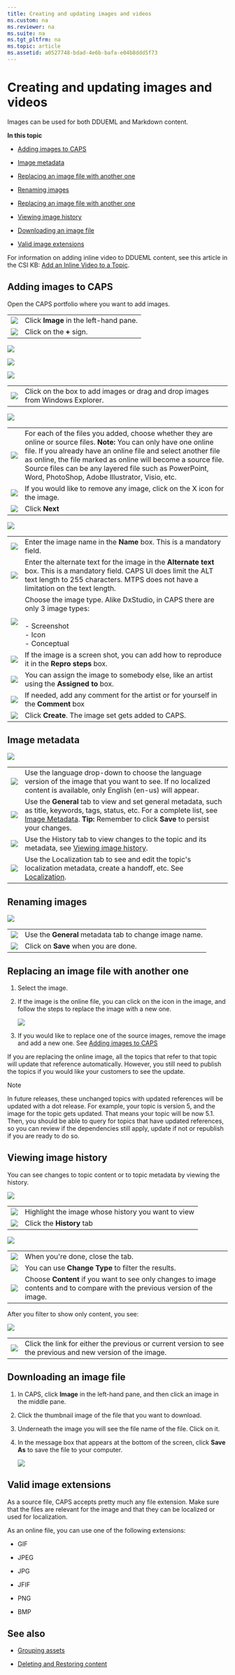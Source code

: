 ```yaml
---
title: Creating and updating images and videos
ms.custom: na
ms.reviewer: na
ms.suite: na
ms.tgt_pltfrm: na
ms.topic: article
ms.assetid: a0527748-bdad-4e6b-bafa-e04b8ddd5f73
---
```

# Creating and updating images and videos
Images can be used for both DDUEML and Markdown content.

**In this topic**

-   [Adding images to CAPS](#bmkm_addingimagetoCAPS)

-   [Image metadata](#bmkm_imagemetadata)

-   [Replacing an image file with another one](#bmkm_replacingimage)

-   [Renaming images](#bmkm_renamingimage)

-   [Replacing an image file with another one](#bmkm_replacingimage)

-   [Viewing image history](#bmkm_imagehistory)

-   [Downloading an image file](#bmkm_downloadimage)

-   [Valid image extensions](#ImageExtensions)

For information on adding inline video to DDUEML content, see this article in the CSI KB: [Add an Inline Video to a Topic](https://microsoft.sharepoint.com/teams/STBCSI/e/CE/CSI%20DnA%20Knowledge%20Base/Add%20an%20Inline%20Video%20to%20a%20Topic.aspx).

## <a name="bmkm_addingimagetoCAPS"></a>Adding images to CAPS
Open the CAPS portfolio where you want to add images.

|||
|-|-|
|![](../Image/Numbered-Callouts/callout1.png)|Click **Image** in the left-hand pane.|
|![](../Image/Numbered-Callouts/callout2.png)|Click on the **+** sign.|
![](../Image/Select-Image.png)

![](../Image/Add-New-Image.png)

![](../Image/Create-Image---2.png)

|||
|-|-|
|![](../Image/Numbered-Callouts/callout3.png)|Click on the box to add images or drag and drop images from Windows Explorer.|
![](../Image/Add-New-Image---Options.png)

|||
|-|-|
|![](../Image/Numbered-Callouts/callout4.png)|For each of the files you added, choose whether they are online or source files. **Note:** You can only have one online file. If you already have an  online file and select another file as online, the file marked as online will become a source file. Source files can be any layered file such as PowerPoint, Word, PhotoShop, Adobe Illustrator, Visio, etc.|
|![](../Image/Numbered-Callouts/callout5.png)|If you would like to remove any image, click on the X icon for the image.|
|![](../Image/Numbered-Callouts/callout6.png)|Click **Next**|
![](../Image/Create-Image---4.png)

|||
|-|-|
|![](../Image/Numbered-Callouts/callout7.png)|Enter the image name in the **Name** box. This is a mandatory field.|
|![](../Image/Numbered-Callouts/callout8.png)|Enter the alternate text for the image in the **Alternate text** box. This is a mandatory field. CAPS UI does limit the ALT text length to 255 characters. MTPS does not have a limitation on the text length.|
|![](../Image/Numbered-Callouts/callout9.png)|Choose the image type. Alike DxStudio, in CAPS there are only 3 image types:<br /><br />-   Screenshot<br />-   Icon<br />-   Conceptual|
|![](../Image/Numbered-Callouts/callout10.png)|If the image is a screen shot, you can add how to reproduce it in the **Repro steps** box.|
|![](../Image/Numbered-Callouts/callout11.png)|You can assign the image to somebody else, like an artist using the **Assigned to** box.|
|![](../Image/Numbered-Callouts/callout12.png)|If needed, add any comment for the artist or for yourself in the **Comment** box|
|![](../Image/Numbered-Callouts/callout13.png)|Click **Create**. The image set gets added to CAPS.|

## <a name="bmkm_imagemetadata"></a>Image metadata
![](../Image/Image-toolbar.png)

|||
|-|-|
|![](../Image/Numbered-Callouts/callout1.png)|Use the language drop-down to choose the language version of the image that you want to see. If no localized content is available, only English (en-us) will appear.|
|![](../Image/Numbered-Callouts/callout2.png)|Use the **General** tab to view and set general metadata, such as title, keywords, tags, status, etc. For a complete list, see [Image Metadata](../Topic/Image-Metadata.md). **Tip:** Remember to click **Save** to persist your changes.|
|![](../Image/Numbered-Callouts/callout3.png)|Use the History tab to view changes to the topic and its metadata, see [Viewing image history](#bmkm_imagehistory).|
|![](../Image/Numbered-Callouts/callout4.png)|Use the Localization tab to see and edit the topic's localization metadata, create a handoff, etc. See [Localization](../Topic/Localization.md).|

## <a name="bmkm_renamingimage"></a>Renaming images
![](../Image/Renaming-images.png)

|||
|-|-|
|![](../Image/Numbered-Callouts/callout1.png)|Use the **General** metadata tab to change image name.|
|![](../Image/Numbered-Callouts/callout2.png)|Click on **Save** when you are done.|

## <a name="bmkm_replacingimage"></a>Replacing an image file with another one

1.  Select the image.

2.  If the image is the online file, you can click on the icon in the image, and follow the steps to replace the image with a new one.

    ![](../Image/Replace-an-image.png)

3.  If you would like to replace  one of the source images, remove the image and add a new one. See [Adding images to CAPS](#bmkm_addingimagetoCAPS)

If you are replacing the online image, all the topics that refer to that topic will update that reference automatically. However, you still need to publish the topics if you would like your customers to see the update.

> [!NOTE]
> In future releases, these unchanged topics with updated references will be updated with a dot release. For example, your topic is version 5, and the image for the topic gets updated. That means your topic will be now 5.1. Then, you should be able to query for topics that have updated references, so you can review if the dependencies still apply, update if not or republish if you are ready to do so.

## <a name="bmkm_imagehistory"></a>Viewing image history
You can see changes to topic content or to topic metadata by viewing the history.

![](../Image/Image-history.png)

|||
|-|-|
|![](../Image/Numbered-Callouts/callout1.png)|Highlight the image whose history you want to view|
|![](../Image/Numbered-Callouts/callout2.png)|Click the **History** tab|
![](../Image/Image-history---2.png)

|||
|-|-|
|![](../Image/Numbered-Callouts/callout3.png)|When you're done, close the tab.|
|![](../Image/Numbered-Callouts/callout4.png)|You can use **Change Type** to filter the results.|
|![](../Image/Numbered-Callouts/callout5.png)|Choose **Content** if you want to see only changes to image contents and to compare with the previous version of the image.|
After you filter to show only content, you see:

![](../Image/Image-history---3.png)

|||
|-|-|
|![](../Image/Numbered-Callouts/callout6.png)|Click the link for either the previous or current version to see the previous and new version of the image.|

## <a name="bmkm_downloadimage"></a>Downloading an image file

1.  In CAPS, click **Image** in the left-hand pane, and then click an image in the middle pane.

2.  Click the thumbnail image of the file that you want to download.

3.  Underneath the image you will see the file name of the file. Click on it.

4.  In the message box that appears at the bottom of the screen, click **Save As** to save the file to your computer.

    ![](../Image/Download-image---2.png)

## <a name="ImageExtensions"></a>Valid image extensions
As a  source file, CAPS accepts pretty much any file extension. Make sure that the files are relevant for the image and that they can be localized or used for localization.

As an online file, you can use one of the following extensions:

-   GIF

-   JPEG

-   JPG

-   JFIF

-   PNG

-   BMP

## See also

-   [Grouping assets](../Topic/Grouping-assets.md)

-   [Deleting and Restoring content](../Topic/Deleting-and-Restoring-content.md)


